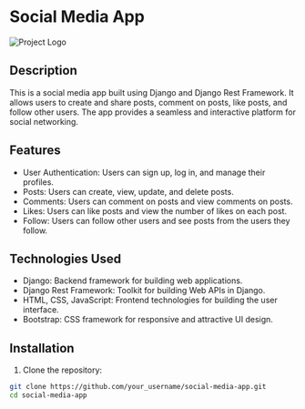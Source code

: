 # Social Media App

![Project Logo](link_to_logo_or_image)

## Description

This is a social media app built using Django and Django Rest Framework. It allows users to create and share posts, comment on posts, like posts, and follow other users. The app provides a seamless and interactive platform for social networking.

## Features

- User Authentication: Users can sign up, log in, and manage their profiles.
- Posts: Users can create, view, update, and delete posts.
- Comments: Users can comment on posts and view comments on posts.
- Likes: Users can like posts and view the number of likes on each post.
- Follow: Users can follow other users and see posts from the users they follow.

## Technologies Used

- Django: Backend framework for building web applications.
- Django Rest Framework: Toolkit for building Web APIs in Django.
- HTML, CSS, JavaScript: Frontend technologies for building the user interface.
- Bootstrap: CSS framework for responsive and attractive UI design.

## Installation

1. Clone the repository:

```bash
git clone https://github.com/your_username/social-media-app.git
cd social-media-app
